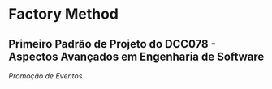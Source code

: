
# Factory Method
## Primeiro Padrão de Projeto do DCC078 - Aspectos Avançados em Engenharia de Software
*Promoção de Eventos*
